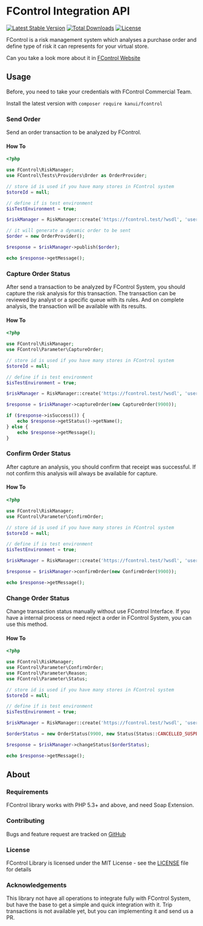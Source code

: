 FControl Integration API
========================

[![Latest Stable Version](https://poser.pugx.org/kanui/fcontrol/v/stable)](https://packagist.org/packages/kanui/fcontrol)
[![Total Downloads](https://poser.pugx.org/kanui/fcontrol/downloads)](https://packagist.org/packages/kanui/fcontrol)
[![License](https://poser.pugx.org/kanui/fcontrol/license)](https://packagist.org/packages/kanui/fcontrol)

FControl is a risk management system which analyses a purchase order
and define type of risk it can represents for your virtual store.

Can you take a look more about it in [FControl Website](https://www.fcontrol.com.br/)

Usage
-----

Before, you need to take your credentials with FControl Commercial Team.

Install the latest version with `composer require kanui/fcontrol`

### Send Order

Send an order transaction to be analyzed by FControl.

#### How To

```php
<?php

use FControl\RiskManager;
use FControl\Tests\Providers\Order as OrderProvider;

// store id is used if you have many stores in FControl system
$storeId = null;

// define if is test environment
$isTestEnvironment = true;

$riskManager = RiskManager::create('https://fcontrol.test/?wsdl', 'username', 'password', $storeId, $isTestEnvironment);

// it will generate a dynamic order to be sent
$order = new OrderProvider();

$response = $riskManager->publish($order);

echo $response->getMessage();
```

### Capture Order Status

After send a transaction to be analyzed by FControl System, you should capture
the risk analysis for this transaction. The transaction can be reviewed by
analyst or a specific queue with its rules. And on complete analysis, the
transaction will be available with its results.

#### How To

```php
<?php

use FControl\RiskManager;
use FControl\Parameter\CaptureOrder;

// store id is used if you have many stores in FControl system
$storeId = null;

// define if is test environment
$isTestEnvironment = true;

$riskManager = RiskManager::create('https://fcontrol.test/?wsdl', 'username', 'password', $storeId, $isTestEnvironment);

$response = $riskManager->captureOrder(new CaptureOrder(9900));

if ($response->isSuccess()) {
    echo $response->getStatus()->getName();
} else {
    echo $response->getMessage();
}
```

### Confirm Order Status

After capture an analysis, you should confirm that receipt was successful.
If not confirm this analysis will always be available for capture.

#### How To

```php
<?php

use FControl\RiskManager;
use FControl\Parameter\ConfirmOrder;

// store id is used if you have many stores in FControl system
$storeId = null;

// define if is test environment
$isTestEnvironment = true;

$riskManager = RiskManager::create('https://fcontrol.test/?wsdl', 'username', 'password', $storeId, $isTestEnvironment);

$response = $riskManager->confirmOrder(new ConfirmOrder(9900));

echo $response->getMessage();
```

### Change Order Status

Change transaction status manually without use FControl Interface.
If you have a internal process or need reject a order in FControl
System, you can use this method.

#### How To

```php
<?php

use FControl\RiskManager;
use FControl\Parameter\ConfirmOrder;
use FControl\Parameter\Reason;
use FControl\Parameter\Status;

// store id is used if you have many stores in FControl system
$storeId = null;

// define if is test environment
$isTestEnvironment = true;

$riskManager = RiskManager::create('https://fcontrol.test/?wsdl', 'username', 'password', $storeId, $isTestEnvironment);

$orderStatus = new OrderStatus(9900, new Status(Status::CANCELLED_SUSPECT), new Reason(Reason::DIVERGENT_ADDRESS));

$response = $riskManager->changeStatus($orderStatus);

echo $response->getMessage();
```

About
-----

### Requirements

FControl library works with PHP 5.3+ and above, and need Soap Extension.

### Contributing

Bugs and feature request are tracked on [GitHub](https://github.com/Kanui/fcontrol/issues)

### License

FControl Library is licensed under the MIT License - see the [LICENSE](https://github.com/Kanui/fcontrol/blob/master/LICENSE)
 file for details

### Acknowledgements

This library not have all operations to integrate fully with FControl System,
but have the base to get a simple and quick integration with it.
Trip transactions is not available yet, but you can implementing it and send
us a PR.